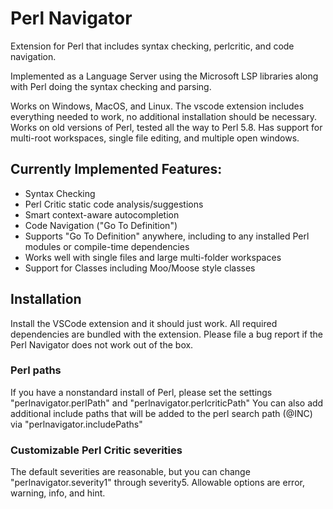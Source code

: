 # Perl Navigator
Extension for Perl that includes syntax checking, perlcritic, and code navigation. 

Implemented as a Language Server using the Microsoft LSP libraries along with Perl doing the syntax checking and parsing.  

Works on Windows, MacOS, and Linux. The vscode extension includes everything needed to work, no additional installation should be necessary.
Works on old versions of Perl, tested all the way to Perl 5.8. Has support for multi-root workspaces, single file editing, and multiple open windows.


## Currently Implemented Features:
* Syntax Checking
* Perl Critic static code analysis/suggestions
* Smart context-aware autocompletion
* Code Navigation ("Go To Definition")
* Supports "Go To Definition" anywhere, including to any installed Perl modules or compile-time dependencies
* Works well with single files and large multi-folder workspaces
* Support for Classes including Moo/Moose style classes


## Installation
Install the VSCode extension and it should just work. All required dependencies are bundled with the extension. 
Please file a bug report if the Perl Navigator does not work out of the box.


### Perl paths
If you have a nonstandard install of Perl, please set the settings "perlnavigator.perlPath" and "perlnavigator.perlcriticPath"
You can also add additional include paths that will be added to the perl search path (@INC) via "perlnavigator.includePaths" 


### Customizable Perl Critic severities
The default severities are reasonable, but you can change "perlnavigator.severity1" through severity5. Allowable options are error, warning, info, and hint.
